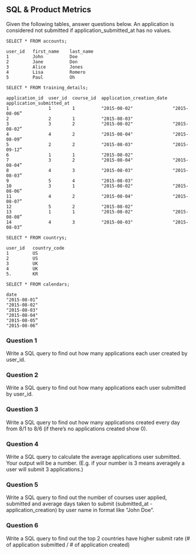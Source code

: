 ## SQL & Product Metrics

Given the following tables, answer questions below.
An application is considered not submitted if application_submitted_at has no values.


```
SELECT * FROM accounts;

user_id   first_name    last_name
1         John          Doe
2         Jane          Don
3         Alice         Jones
4         Lisa          Romero
5         Paul          Oh

SELECT * FROM training_details;

application_id  user_id  course_id  application_creation_date  application_submitted_at
1               1        1          "2015-08-02"               "2015-08-06”
2               2        1          "2015-08-03"                 
3               3        2          "2015-08-02"               "2015-08-02”
4               4        2          "2015-08-04"               "2015-08-09”
5               2        2          "2015-08-03"               "2015-09-12”
6               1        1          "2015-08-02"                   
7               3        2          "2015-08-04"               "2015-08-04”
8               4        3          "2015-08-03"               "2015-08-03”
9               5        4          "2015-08-03"                  
10              3        1          "2015-08-02"               "2015-08-06”
11              4        2          "2015-08-04"               "2015-08-07”
12              5        2          "2015-08-02"                    
13              1        1          "2015-08-02"               "2015-08-08”
14              4        3          "2015-08-03"               "2015-08-03”

SELECT * FROM countrys;

user_id   country_code
1         US
2         US
3         UK
4         UK
5.        KR

SELECT * FROM calendars;

date
"2015-08-01”
"2015-08-02"
"2015-08-03"
"2015-08-04"
"2015-08-05”
"2015-08-06”

```


### Question 1

Write a SQL query to find out how many applications each user created by user_id.


### Question 2

Write a SQL query to find out how many applications each user submitted by user_id.


### Question 3

Write a SQL query to find out how many applications created every day from 8/1 to 8/6 (if there’s no applications created show 0).


### Question 4

Write a SQL query to calculate the average applications user submitted. Your output will be a number. (E.g. if your number is 3 means averagely a user will submit 3 applications.)


### Question 5

Write a SQL query to find out the number of courses user applied, submitted and average days taken to submit (submitted_at - application_creation) by user name in format like “John Doe”.


### Question 6

Write a SQL query to find out the top 2 countries have higher submit rate (# of application submitted / # of application created)




